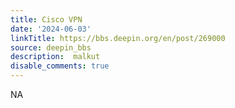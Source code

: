 ```yaml
---
title: Cisco VPN
date: '2024-06-03'
linkTitle: https://bbs.deepin.org/en/post/269000
source: deepin_bbs
description:  malkut 
disable_comments: true
---
```

NA
